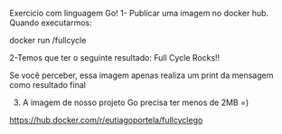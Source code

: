 Exercicio com linguagem Go!
1- Publicar uma imagem no docker hub. Quando executarmos:

docker run <seu-user>/fullcycle

2-Temos que ter o seguinte resultado: Full Cycle Rocks!!

Se você perceber, essa imagem apenas realiza um print da mensagem como resultado final

3) A imagem de nosso projeto Go precisa ter menos de 2MB =)

https://hub.docker.com/r/eutiagoportela/fullcyclego
